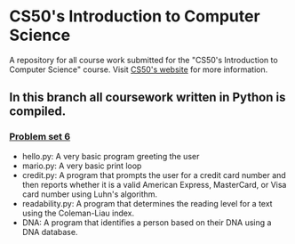 # CS50's Introduction to Computer Science
A repository for all course work submitted for the "CS50's Introduction to Computer Science" course. Visit [CS50's website](https://cs50.harvard.edu/x/2020/) for more information.

## In this branch all coursework written in Python is compiled. 

### [Problem set 6](https://cs50.harvard.edu/x/2020/psets/6/)
- hello.py: A very basic program greeting the user
- mario.py: A very basic print loop
- credit.py: A program that prompts the user for a credit card number and then reports whether it is a valid American Express, MasterCard, or Visa card number using Luhn's algorithm.
- readability.py: A program that determines the reading level for a text using the Coleman-Liau index.
- DNA: A program that identifies a person based on their DNA using a DNA database.
